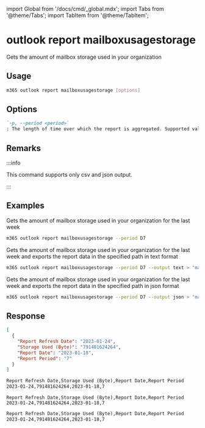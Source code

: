<!-- DISCLAIMER: All secrets, passwords, and sensitive values in this document are examples only and not real credentials. -->
import Global from '/docs/cmd/_global.mdx';
import Tabs from '@theme/Tabs';
import TabItem from '@theme/TabItem';

# outlook report mailboxusagestorage

Gets the amount of mailbox storage used in your organization

## Usage

```sh
m365 outlook report mailboxusagestorage [options]
```

## Options

```md definition-list
`-p, --period <period>`
: The length of time over which the report is aggregated. Supported values `D7`, `D30`, `D90`, `D180`.
```

<Global />

## Remarks

:::info

This command supports only csv and json output.

:::

## Examples

Gets the amount of mailbox storage used in your organization for the last week

```sh
m365 outlook report mailboxusagestorage --period D7
```

Gets the amount of mailbox storage used in your organization for the last week and exports the report data in the specified path in text format

```sh
m365 outlook report mailboxusagestorage --period D7 --output text > "mailboxusagestorage.txt"
```

Gets the amount of mailbox storage used in your organization for the last week and exports the report data in the specified path in json format

```sh
m365 outlook report mailboxusagestorage --period D7 --output json > "mailboxusagestorage.json"
```

## Response

<Tabs>
  <TabItem value="JSON">

  ```json
  [
    {
      "Report Refresh Date": "2023-01-24",
      "Storage Used (Byte)": "791481624264",
      "Report Date": "2023-01-18",
      "Report Period": "7"
    }
  ]
  ```

  </TabItem>
  <TabItem value="Text">

  ```txt
  Report Refresh Date,Storage Used (Byte),Report Date,Report Period
  2023-01-24,791481624264,2023-01-18,7
  ```

  </TabItem>
  <TabItem value="CSV">

  ```csv
  Report Refresh Date,Storage Used (Byte),Report Date,Report Period
  2023-01-24,791481624264,2023-01-18,7
  ```

  </TabItem>
  <TabItem value="Markdown">

  ```md
  Report Refresh Date,Storage Used (Byte),Report Date,Report Period
  2023-01-24,791481624264,2023-01-18,7
  ```

  </TabItem>
</Tabs>
